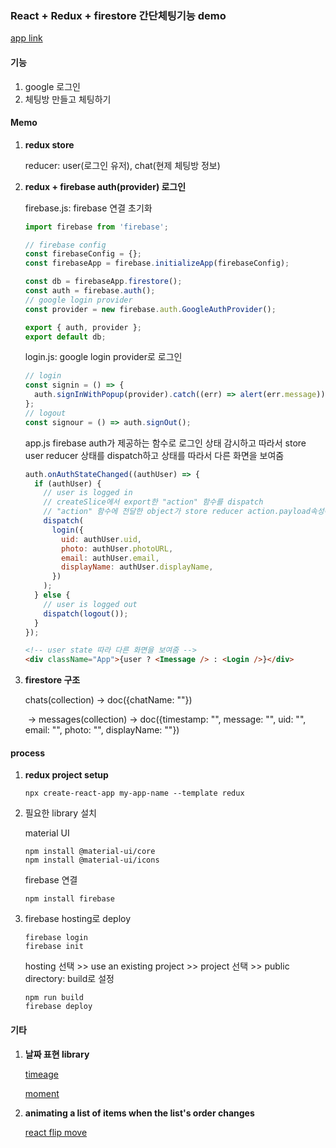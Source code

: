 ### React + Redux + firestore 간단체팅기능 demo

[app link](https://web-quickstart-134f5.web.app)

#### 기능

1. google 로그인
2. 체팅방 만들고 체팅하기

#### Memo

1. **redux store**

   reducer: user(로그인 유저), chat(현제 체팅방 정보)

2. **redux + firebase auth(provider) 로그인**

   firebase.js: firebase 연결 초기화

   ```javascript
   import firebase from 'firebase';

   // firebase config
   const firebaseConfig = {};
   const firebaseApp = firebase.initializeApp(firebaseConfig);

   const db = firebaseApp.firestore();
   const auth = firebase.auth();
   // google login provider
   const provider = new firebase.auth.GoogleAuthProvider();

   export { auth, provider };
   export default db;
   ```

   login.js: google login provider로 로그인

   ```javascript
   // login
   const signin = () => {
     auth.signInWithPopup(provider).catch((err) => alert(err.message));
   };
   // logout
   const signour = () => auth.signOut();
   ```

   app.js firebase auth가 제공하는 함수로 로그인 상태 감시하고 따라서 store user reducer 상태를 dispatch하고 상태를 따라서 다른 화면을 보여줌

   ```javascript
   auth.onAuthStateChanged((authUser) => {
     if (authUser) {
       // user is logged in
       // createSlice에서 export한 "action" 함수를 dispatch
       // "action" 함수에 전달한 object가 store reducer action.payload속성에 들어감
       dispatch(
         login({
           uid: authUser.uid,
           photo: authUser.photoURL,
           email: authUser.email,
           displayName: authUser.displayName,
         })
       );
     } else {
       // user is logged out
       dispatch(logout());
     }
   });
   ```

   ```html
   <!-- user state 따라 다른 화면을 보여줌 -->
   <div className="App">{user ? <Imessage /> : <Login />}</div>
   ```

3. **firestore 구조**

   chats(collection) -> doc({chatName: ""})

   ​ -> messages(collection) -> doc({timestamp: "", message: "", uid: "", email: "", photo: "", displayName: ""})

#### process

1. **redux project setup**

   ```shell
   npx create-react-app my-app-name --template redux
   ```

2. 필요한 library 설치

   material UI

   ```shell
   npm install @material-ui/core
   npm install @material-ui/icons
   ```

   firebase 연결

   ```shell
   npm install firebase
   ```

3. firebase hosting로 deploy

   ```shell
   firebase login
   firebase init
   ```

   hosting 선택 >> use an existing project >> project 선택 >> public directory: build로 설정

   ```shell
   npm run build
   firebase deploy
   ```

#### 기타

1. **날짜 표현 library**

   [timeage](https://github.com/hustcc/timeago.js#readme)

   [moment](https://momentjs.com/)

2. **animating a list of items when the list's order changes**

   [react flip move](https://github.com/joshwcomeau/react-flip-move)
